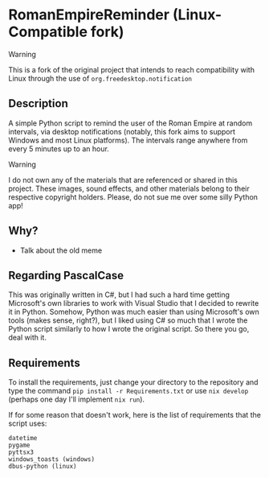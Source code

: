 # RomanEmpireReminder (Linux-Compatible fork)
> [!WARNING]
> This is a fork of the original project that intends to reach compatibility with Linux through the use of `org.freedesktop.notification`

## Description

A simple Python script to remind the user of the Roman Empire at random intervals, via desktop notifications (notably, this fork aims to support Windows and most Linux platforms). The intervals range anywhere from every 5 minutes up to an hour. 

> [!WARNING]
> I do not own any of the materials that are referenced or shared in this project. These images, sound effects, and other materials belong to their respective copyright holders. Please, do not sue me over some silly Python app!

## Why?

- Talk about the old meme

## Regarding PascalCase

This was originally written in C#, but I had such a hard time getting Microsoft's own libraries to work with Visual Studio that I decided to rewrite it in Python. Somehow, Python was much easier than using Microsoft's own tools (makes sense, right?), but I liked using C# so much that I wrote the Python script similarly to how I wrote the original script. So there you go, deal with it.

## Requirements

To install the requirements, just change your directory to the repository and type the command ```pip install -r Requirements.txt``` or use ```nix develop``` (perhaps one day I'll implement ```nix run```).

If for some reason that doesn't work, here is the list of requirements that the script uses:

```
datetime
pygame
pyttsx3
windows_toasts (windows)
dbus-python (linux)
```
